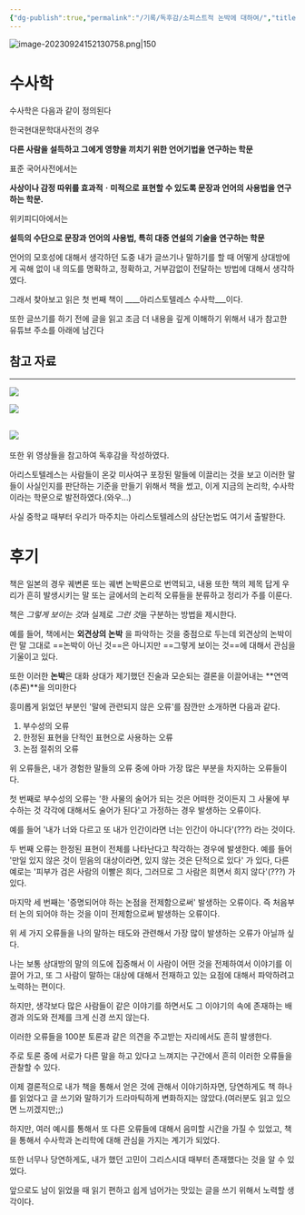 ```yaml
---
{"dg-publish":true,"permalink":"/기록/독후감/소피스트적 논박에 대하여/","title":"소피스트적 논박에 대하여","tags":["📚Book","수사학"],"created":"2023-09-17","updated":"2023-09-24 15:21:24"}
---
```


![image-20230924152130758.png|150](/img/user/%EA%B8%B0%EB%A1%9D/assets/%EC%86%8C%ED%94%BC%EC%8A%A4%ED%8A%B8%EC%A0%81%20%EB%85%BC%EB%B0%95%EC%97%90%20%EB%8C%80%ED%95%98%EC%97%AC/image-20230924152130758.png)


# 수사학 
수사학은 다음과 같이 정의된다

한국현대문학대사전의 경우 

**다른 사람을 설득하고 그에게 영향을 끼치기 위한 언어기법을 연구하는 학문**

표준 국어사전에서는

**사상이나 감정 따위를 효과적ㆍ미적으로 표현할 수 있도록 문장과 언어의 사용법을 연구하는 학문.**

위키피디아에서는 

**설득의 수단으로 문장과 언어의 사용법, 특히 대중 연설의 기술을 연구하는 학문**

언어의 모호성에 대해서 생각하던 도중 내가 글쓰기나 말하기를 할 때 어떻게 상대방에게 곡해 없이 내 의도를 명확하고, 정확하고, 거부감없이 전달하는 방법에 대해서 생각하였다.

그래서 찾아보고 읽은 첫 번째 책이 ____아리스토텔레스 수사학___이다.

또한 글쓰기를 하기 전에 글을 읽고 조금 더 내용을 깊게 이해하기 위해서 내가 참고한 유튜브 주소를 아래에 남긴다
## 참고 자료
-------------------
![](https://www.youtube.com/watch?v=RQsXhObTe4Y)

![](https://www.youtube.com/watch?v=z55FVvCZyCQ)

![](https://www.youtube.com/watch?v=AOqgxudMEts)
------------

또한 위 영상들을 참고하여 독후감을 작성하였다.

아리스토텔레스는 사람들이 온갖 미사여구 포장된 말들에 이끌리는 것을 보고 이러한 말들이 사실인지를 판단하는 기준을 만들기 위해서 책을 썼고, 이게 지금의 논리학, 수사학이라는 학문으로 발전하였다.(와우...)

사실 중학교 때부터 우리가 마주치는 아리스토텔레스의 삼단논법도 여기서 출발한다.

# 후기
책은 일본의 경우 궤변론 또는 궤변 논박론으로 번역되고, 내용 또한 책의 제목 답게 우리가 흔히 발생시키는 말 또는 글에서의 논리적 오류들을 분류하고 정리가 주를 이룬다.

책은 *그렇게 보이는 것*과 실제로 *그런 것*을 구분하는 방법을 제시한다.

예를 들어, 책에서는 **외견상의 논박** 을 파악하는 것을 중점으로 두는데 외견상의 논박이란 말 그대로 ==논박이 아닌 것==은 아니지만 ==그렇게 보이는 것==에 대해서 관심을 기울이고 있다. 

또한 이러한 **논박**은 대화 상대가 제기했던 진술과 모순되는 결론을 이끌어내는 **연역(추론)**을 의미한다


흥미롭게 읽었던 부분인 '말에 관련되지 않은 오류'를 잠깐만 소개하면 다음과 같다.

1. 부수성의 오류
2. 한정된 표현을 단적인 표현으로 사용하는 오류
3. 논점 절취의 오류

위 오류들은, 내가 경험한 말들의 오류 중에 아마 가장 많은 부분을 차지하는 오류들이다.

첫 번째로 부수성의 오류는 '한 사물의 술어가 되는 것은 어떠한 것이든지 그 사물에 부수하는 것 각각에 대해서도 술어가 된다'고 가정하는 경우 발생하는 오류이다.

예를 들어 '내가 너와 다르고 또 내가 인간이라면 너는 인간이 아니다'(???) 라는 것이다.

두 번째 오류는 한정된 표현이 전체를 나타난다고 착각하는 경우에 발생한다.
예를 들어 '만일 있지 않은 것이 믿음의 대상이라면, 있지 않는 것은 단적으로 있다' 가 있다, 다른 예로는 '피부가 검은 사람의 이빨은 희다, 그러므로 그 사람은 희면서 희지 않다'(???) 가 있다.  

마지막 세 번째는 '증명되어야 하는 논점을 전제함으로써' 발생하는 오류이다.
즉 처음부터 논의 되어야 하는 것을 이미 전제함으로써 발생하는 오류이다.

위 세 가지 오류들을 나의 말하는 태도와 관련해서 가장 많이 발생하는 오류가 아닐까 싶다.

나는 보통 상대방의 말의 의도에 집중해서 이 사람이 어떤 것을 전제하여서 이야기를 이끌어 가고, 또 그 사람이 말하는 대상에 대해서 전재하고 있는 요점에 대해서 파악하려고 노력하는 편이다.

하지만, 생각보다 많은 사람들이 같은 이야기를 하면서도 그 이야기의 속에 존재하는 배경과 의도와 전제를 크게 신경 쓰지 않는다.

이러한 오류들을 100분 토론과 같은 의견을 주고받는 자리에서도 흔히 발생한다.

주로 토론 중에 서로가 다른 말을 하고 있다고 느껴지는 구간에서 흔히 이러한 오류들을 관찰할 수 있다.

이제 결론적으로 내가 책을 통해서 얻은 것에 관해서 이야기하자면, 
당연하게도 책 하나를 읽었다고 글 쓰기와 말하기가 드라마틱하게 변화하지는 않았다.(여러분도 읽고 있으면 느끼겠지만;;)

하지만, 여러 예시를 통해서 또 다른 오류들에 대해서 음미할 시간을 가질 수 있었고, 책을 통해서 수사학과 논리학에 대해 관심을 가지는 계기가 되었다.

또한 너무나 당연하게도, 내가 했던 고민이 그리스시대 때부터 존재했다는 것을 알 수 있었다.

앞으로도 남이 읽었을 때 읽기 편하고 쉽게 넘어가는 맛있는 글을 쓰기 위해서 노력할 생각이다.